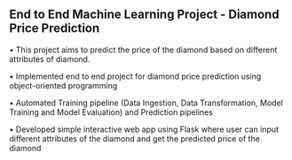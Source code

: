 ## End to End Machine Learning Project - Diamond Price Prediction
•	This project aims to predict the price of the diamond based on different attributes of diamond.

•	Implemented end to end project for diamond price prediction using object-oriented programming

•	Automated Training pipeline (Data Ingestion, Data Transformation, Model Training and Model Evaluation) and Prediction pipelines

•	Developed simple interactive web app using Flask where user can input different attributes of the diamond and get the predicted price of the diamond
